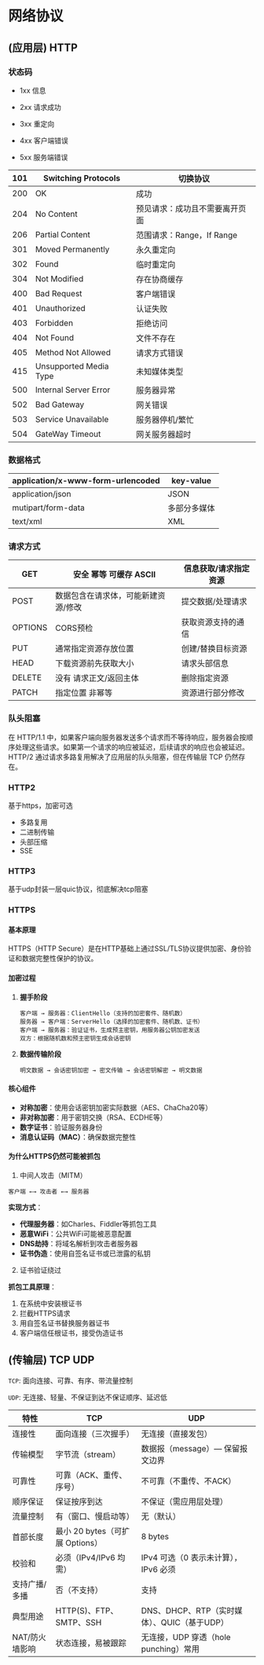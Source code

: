 # 网络协议


## (应用层) HTTP 

### 状态码

- 1xx 信息

- 2xx 请求成功

- 3xx 重定向

- 4xx 客户端错误

- 5xx 服务端错误

| 101 | Switching Protocols | 切换协议 |
| --- | --- | --- |
| 200 | OK | 成功 |
| 204 | No Content | 预见请求：成功且不需要离开页面 |
| 206 | Partial Content | 范围请求：Range，If Range |
| 301 | Moved Permanently | 永久重定向 |
| 302 | Found | 临时重定向 |
| 304 | Not Modified | 存在协商缓存 |
| 400 | Bad Request | 客户端错误 |
| 401 | Unauthorized | 认证失败 |
| 403 | Forbidden | 拒绝访问 |
| 404 | Not Found | 文件不存在 |
| 405 | Method Not Allowed | 请求方式错误 |
| 415 | Unsupported Media Type | 未知媒体类型 |
| 500 | Internal Server Error | 服务器异常 |
| 502 | Bad Gateway | 网关错误 |
| 503 | Service Unavailable | 服务器停机/繁忙 |
| 504 | GateWay Timeout | 网关服务器超时 |

### 数据格式

| application/x-www-form-urlencoded |  key-value |
| --- | --- |
| application/json | JSON |
| mutipart/form-data | 多部分多媒体 |
| text/xml | XML |

### 请求方式

| GET | 安全 幂等 可缓存 ASCII | 信息获取/请求指定资源 |
| --- | --- | --- |
| POST | 数据包含在请求体，可能新建资源/修改 | 提交数据/处理请求 |
| OPTIONS | CORS预检 | 获取资源支持的通信 |
| PUT | 通常指定资源存放位置 | 创建/替换目标资源 |
| HEAD | 下载资源前先获取大小 | 请求头部信息 |
| DELETE | 没有 请求正文/返回主体 | 删除指定资源 |
| PATCH | 指定位置 非幂等 | 资源进行部分修改 |

### 队头阻塞

在 HTTP/1.1 中，如果客户端向服务器发送多个请求而不等待响应，服务器会按顺序处理这些请求。如果第一个请求的响应被延迟，后续请求的响应也会被延迟。HTTP/2 通过请求多路复用解决了应用层的队头阻塞，但在传输层 TCP 仍然存在。

### HTTP2

基于https，加密可选

- 多路复用
- 二进制传输
- 头部压缩
- SSE

### HTTP3

基于udp封装一层quic协议，彻底解决tcp阻塞

### HTTPS

#### 基本原理

HTTPS（HTTP Secure）是在HTTP基础上通过SSL/TLS协议提供加密、身份验证和数据完整性保护的协议。

#### 加密过程

1. **握手阶段**
   ```
   客户端 → 服务器：ClientHello（支持的加密套件、随机数）
   服务器 → 客户端：ServerHello（选择的加密套件、随机数、证书）
   客户端 → 服务器：验证证书，生成预主密钥，用服务器公钥加密发送
   双方：根据随机数和预主密钥生成会话密钥
   ```

2. **数据传输阶段**
   ```
   明文数据 → 会话密钥加密 → 密文传输 → 会话密钥解密 → 明文数据
   ```

#### 核心组件

- **对称加密**：使用会话密钥加密实际数据（AES、ChaCha20等）
- **非对称加密**：用于密钥交换（RSA、ECDHE等）
- **数字证书**：验证服务器身份
- **消息认证码（MAC）**：确保数据完整性

#### 为什么HTTPS仍然可能被抓包

1. 中间人攻击（MITM）

```
客户端 ←→ 攻击者 ←→ 服务器
```

**实现方式**：
- **代理服务器**：如Charles、Fiddler等抓包工具
- **恶意WiFi**：公共WiFi可能被恶意配置
- **DNS劫持**：将域名解析到攻击者服务器
- **证书伪造**：使用自签名证书或已泄露的私钥

2. 证书验证绕过

**抓包工具原理**：
1. 在系统中安装根证书
2. 拦截HTTPS请求
3. 用自签名证书替换服务器证书
4. 客户端信任根证书，接受伪造证书


## (传输层) TCP UDP 

`TCP`: 面向连接、可靠、有序、带流量控制

`UDP`: 无连接、轻量、不保证到达不保证顺序、延迟低

| 特性             | TCP                                | UDP                               |
|------------------|-------------------------------------|-----------------------------------|
| 连接性            | 面向连接（三次握手）                  | 无连接（直接发包）                  |
| 传输模型          | 字节流（stream）                       | 数据报（message）— 保留报文边界         |
| 可靠性            | 可靠（ACK、重传、序号）                 | 不可靠（不重传、不ACK）                |
| 顺序保证           | 保证按序到达                           | 不保证（需应用层处理）                  |
| 流量控制        | 有（窗口、慢启动等）                      | 无（默认）                            |
| 首部长度           | 最小 20 bytes（可扩展 Options）         | 8 bytes                             |
| 校验和             | 必须（IPv4/IPv6 均需）                   | IPv4 可选（0 表示未计算），IPv6 必须      |
| 支持广播/多播        | 否（不支持）                             | 支持                                 |
| 典型用途            | HTTP(S)、FTP、SMTP、SSH                | DNS、DHCP、RTP（实时媒体）、QUIC（基于UDP） |
| NAT/防火墙影响      | 状态连接，易被跟踪                         | 无连接，UDP 穿透（hole punching）常用       |
